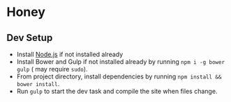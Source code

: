 # Honey

## Dev Setup

- Install [Node.js](https://nodejs.org/) if not installed already
- Install Bower and Gulp if not installed already by running `npm i -g bower gulp` (
may require `sudo`).
- From project directory, install dependencies by running `npm install && bower install`.
- Run `gulp` to start the dev task and compile the site when files change.